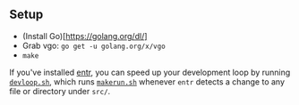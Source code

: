Setup
--

- (Install Go)[https://golang.org/dl/]
- Grab vgo: `go get -u golang.org/x/vgo`
- `make`

If you've installed [entr](http://www.entrproject.org/), you can speed up your
development loop by running [`devloop.sh`](./devloop.sh), which runs
[`makerun.sh`](./makerun.sh) whenever `entr` detects a change to any file or
directory under `src/`.
